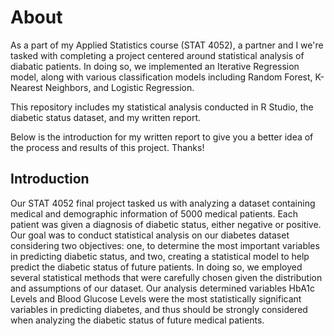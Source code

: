 # About

As a part of my Applied Statistics course (STAT 4052), a partner and I we're tasked with completing a project centered around statistical analysis of diabatic patients. In doing so, we implemented an Iterative Regression model, along with various classification models including Random Forest, K-Nearest Neighbors, and Logistic Regression.

This repository includes my statistical analysis conducted in R Studio, the diabetic status dataset, and my written report.

Below is the introduction for my written report to give you a better idea of the process and results of this project. Thanks!

## Introduction

Our STAT 4052 final project tasked us with analyzing a dataset containing medical and demographic information of 5000 medical patients. Each patient was given a diagnosis of diabetic status, either negative or positive. Our goal was to conduct statistical analysis on our diabetes dataset considering two objectives: one, to determine the most important variables in predicting diabetic status, and two, creating a statistical model to help predict the diabetic status of future patients. In doing so, we employed several statistical methods that were carefully chosen given the distribution and assumptions of our dataset. Our analysis determined variables HbA1c Levels and Blood Glucose Levels were the most statistically significant variables in predicting diabetes, and thus should be strongly considered when analyzing the diabetic status of future medical patients.
